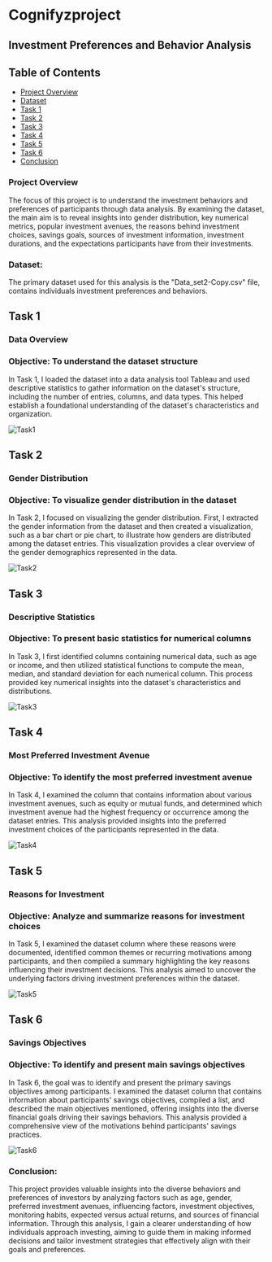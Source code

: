 # Cognifyzproject

## Investment Preferences and Behavior Analysis

## Table of Contents
- [Project Overview](#project-overview)
- [Dataset](#dataset)
- [Task 1](#task-1)
- [Task 2](#task-2)
- [Task 3](#task-3)
- [Task 4](#task-4)
- [Task 5](#task-5)
- [Task 6](#task-6)
- [Conclusion](#conclusion)

### Project Overview

The focus of this project is to understand the investment behaviors and preferences of participants through data analysis. By examining the dataset, the main aim is to reveal insights into gender distribution, key numerical metrics, popular investment avenues, the reasons behind investment choices, savings goals, sources of investment information, investment durations, and the expectations participants have from their investments.

### Dataset:
The primary dataset used for this analysis is the "Data_set2-Copy.csv" file, contains individuals investment preferences and behaviors.

## Task 1
### Data Overview
### Objective: To understand the dataset structure
In Task 1, I loaded the dataset into a data analysis tool Tableau and used descriptive statistics to gather information on the dataset's structure, including the number of entries, columns, and data types. This helped establish a foundational understanding of the dataset's characteristics and organization.

![Task1](https://github.com/user-attachments/assets/b216c957-6ea4-41c2-94e9-73abb86f81e9)

## Task 2
### Gender Distribution
### Objective: To visualize gender distribution in the dataset
In Task 2, I focused on visualizing the gender distribution. First, I extracted the gender information from the dataset and then created a visualization, such as a bar chart or pie chart, to illustrate how genders are distributed among the dataset entries. This visualization provides a clear overview of the gender demographics represented in the data.

![Task2](https://github.com/user-attachments/assets/17b5a1d8-4463-40bd-8717-88555117e759)

## Task 3
### Descriptive Statistics
### Objective: To present basic statistics for numerical columns 
In Task 3, I first identified columns containing numerical data, such as age or income, and then utilized statistical functions to compute the mean, median, and standard deviation for each numerical column. This process provided key numerical insights into the dataset's characteristics and distributions.

![Task3](https://github.com/user-attachments/assets/07d87796-18b8-4501-bf27-b514247418c5)

## Task 4 
### Most Preferred Investment Avenue
### Objective: To identify the most preferred investment avenue
In Task 4, I examined the column that contains information about various investment avenues, such as equity or mutual funds, and determined which investment avenue had the highest frequency or occurrence among the dataset entries. This analysis provided insights into the preferred investment choices of the participants represented in the data.

![Task4](https://github.com/user-attachments/assets/e26db9bf-242c-4d8c-8d7d-3478c9bfe4fd)

## Task 5 
### Reasons for Investment
### Objective: Analyze and summarize reasons for investment choices

In Task 5, I examined the dataset column where these reasons were documented, identified common themes or recurring motivations among participants, and then compiled a summary highlighting the key reasons influencing their investment decisions. This analysis aimed to uncover the underlying factors driving investment preferences within the dataset.

![Task5](https://github.com/user-attachments/assets/71d42936-0eab-4c33-adc0-123b7ac3455c)

## Task 6
### Savings Objectives
### Objective: To identify and present main savings objectives

In Task 6, the goal was to identify and present the primary savings objectives among participants. I examined the dataset column that contains information about participants' savings objectives, compiled a list, and described the main objectives mentioned, offering insights into the diverse financial goals driving their savings behaviors. This analysis provided a comprehensive view of the motivations behind participants' savings practices.

![Task6](https://github.com/user-attachments/assets/3e01ac8f-1afd-4f82-b68c-f18796567551)


### Conclusion:

This project provides valuable insights into the diverse behaviors and preferences of investors by analyzing factors such as age, gender, preferred investment avenues, influencing factors, investment objectives, monitoring habits, expected versus actual returns, and sources of financial information. Through this analysis, I gain a clearer understanding of how individuals approach investing, aiming to guide them in making informed decisions and tailor investment strategies that effectively align with their goals and preferences.






